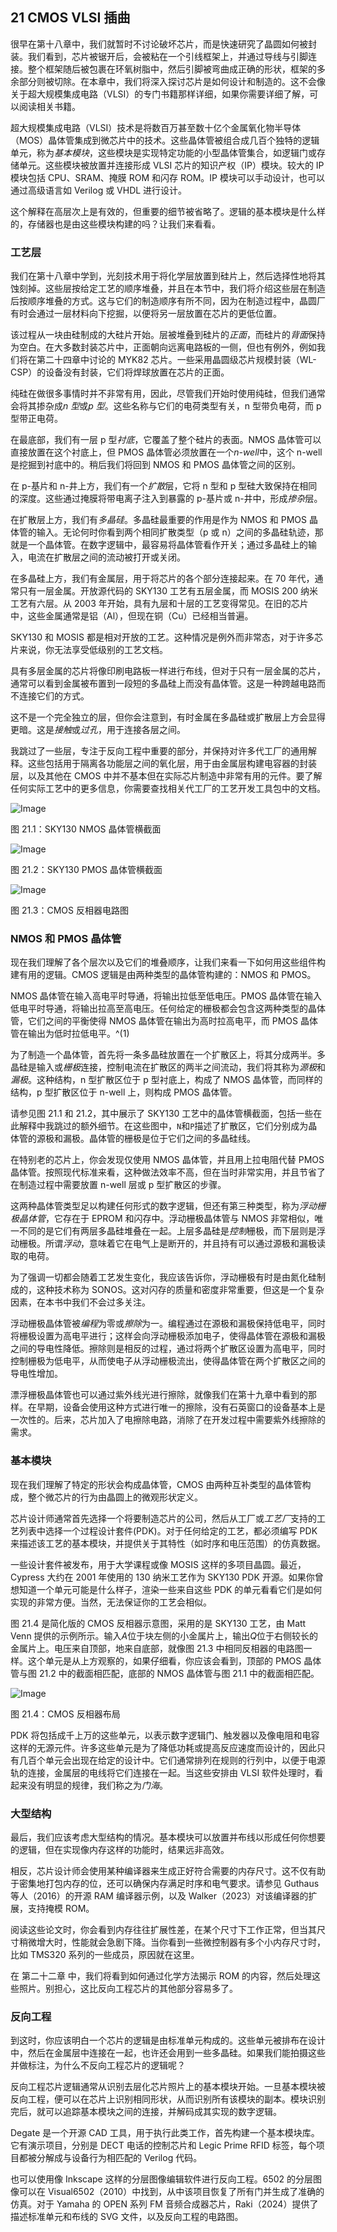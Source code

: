 ## **21  CMOS VLSI 插曲**

很早在第十八章中，我们就暂时不讨论破坏芯片，而是快速研究了晶圆如何被封装。我们看到，芯片被锯开后，会被粘在一个引线框架上，并通过导线与引脚连接。整个框架随后被包裹在环氧树脂中，然后引脚被弯曲成正确的形状，框架的多余部分则被切除。在本章中，我们将深入探讨芯片是如何设计和制造的。这不会像关于超大规模集成电路（VLSI）的专门书籍那样详细，如果你需要详细了解，可以阅读相关书籍。

超大规模集成电路（VLSI）技术是将数百万甚至数十亿个金属氧化物半导体（MOS）晶体管集成到微芯片中的技术。这些晶体管被组合成几百个独特的逻辑单元，称为*基本模块*，这些模块是实现特定功能的小型晶体管集合，如逻辑门或存储单元。这些模块被放置并连接形成 VLSI 芯片的知识产权（IP）模块。较大的 IP 模块包括 CPU、SRAM、掩膜 ROM 和闪存 ROM。IP 模块可以手动设计，也可以通过高级语言如 Verilog 或 VHDL 进行设计。

这个解释在高层次上是有效的，但重要的细节被省略了。逻辑的基本模块是什么样的，存储器也是由这些模块构建的吗？让我们来看看。

### **工艺层**

我们在第十八章中学到，光刻技术用于将化学层放置到硅片上，然后选择性地将其蚀刻掉。这些层按给定工艺的顺序堆叠，并且在本节中，我们将介绍这些层在制造后按顺序堆叠的方式。这与它们的制造顺序有所不同，因为在制造过程中，晶圆厂有时会通过一层材料向下挖掘，以便将另一层放置在芯片的更低位置。

该过程从一块由硅制成的大硅片开始。层被堆叠到硅片的*正面*，而硅片的*背面*保持为空白。在大多数封装芯片中，正面朝向远离电路板的一侧，但也有例外，例如我们将在第二十四章中讨论的 MYK82 芯片。一些采用晶圆级芯片规模封装（WL-CSP）的设备没有封装，它们将焊球放置在芯片的正面。

纯硅在做很多事情时并不非常有用，因此，尽管我们开始时使用纯硅，但我们通常会将其掺杂成*n 型*或*p 型*。这些名称与它们的电荷类型有关，n 型带负电荷，而 p 型带正电荷。

在最底部，我们有一层 p 型*衬底*，它覆盖了整个硅片的表面。NMOS 晶体管可以直接放置在这个衬底上，但 PMOS 晶体管必须放置在一个*n-well*中，这个 n-well 是挖掘到衬底中的。稍后我们将回到 NMOS 和 PMOS 晶体管之间的区别。

在 p-基片和 n-井上方，我们有一个*扩散*层，它将 n 型和 p 型硅大致保持在相同的深度。这些通过掩膜将带电离子注入到暴露的 p-基片或 n-井中，形成*掺杂*层。

在扩散层上方，我们有*多晶硅*。多晶硅最重要的作用是作为 NMOS 和 PMOS 晶体管的输入。无论何时你看到两个相同扩散类型（p 或 n）之间的多晶硅轨迹，那就是一个晶体管。在数字逻辑中，最容易将晶体管看作开关；通过多晶硅上的输入，电流在扩散层之间的流动被打开或关闭。

在多晶硅上方，我们有金属层，用于将芯片的各个部分连接起来。在 70 年代，通常只有一层金属。开放源代码的 SKY130 工艺有五层金属，而 MOSIS 200 纳米工艺有六层。从 2003 年开始，具有九层和十层的工艺变得常见。在旧的芯片中，这些金属通常是铝（Al），但现在铜（Cu）已经相当普遍。

SKY130 和 MOSIS 都是相对开放的工艺。这种情况是例外而非常态，对于许多芯片来说，你无法享受低级别的工艺文档。

具有多层金属的芯片将像印刷电路板一样进行布线，但对于只有一层金属的芯片，通常可以看到金属被布置到一段短的多晶硅上而没有晶体管。这是一种跨越电路而不连接它们的方式。

这不是一个完全独立的层，但你会注意到，有时金属在多晶硅或扩散层上方会显得更暗。这是*接触*或*过孔*，用于连接各层之间。

我跳过了一些层，专注于反向工程中重要的部分，并保持对许多代工厂的通用解释。这些包括用于隔离各功能层之间的氧化层，用于由金属层构建电容器的封装层，以及其他在 CMOS 中并不基本但在实际芯片制造中非常有用的元件。要了解任何实际工艺中的更多信息，你需要查找相关代工厂的工艺开发工具包中的文档。

![Image](img/f0196-01.jpg)

图 21.1：SKY130 NMOS 晶体管横截面

![Image](img/f0196-02.jpg)

图 21.2：SKY130 PMOS 晶体管横截面

![Image](img/f0197-01.jpg)

图 21.3：CMOS 反相器电路图

### **NMOS 和 PMOS 晶体管**

现在我们理解了各个层次以及它们的堆叠顺序，让我们来看一下如何用这些组件构建有用的逻辑。CMOS 逻辑是由两种类型的晶体管构建的：NMOS 和 PMOS。

NMOS 晶体管在输入高电平时导通，将输出拉低至低电压。PMOS 晶体管在输入低电平时导通，将输出拉高至高电压。任何给定的栅极都会包含这两种类型的晶体管，它们之间的平衡使得 NMOS 晶体管在输出为高时拉高电平，而 PMOS 晶体管在输出为低时拉低电平。^(1)

为了制造一个晶体管，首先将一条多晶硅放置在一个扩散区上，将其分成两半。多晶硅是输入或*栅极*连接，控制电流在扩散区的两半之间流动，我们将其称为*源极*和*漏极*。这种结构，n 型扩散区位于 p 型衬底上，构成了 NMOS 晶体管，而同样的结构，p 型扩散区位于 n-well 上，则构成 PMOS 晶体管。

请参见图 21.1 和 21.2，其中展示了 SKY130 工艺中的晶体管横截面，包括一些在此解释中我跳过的额外细节。在这些图中，`N`和`P`描述了扩散区，它们分别成为晶体管的源极和漏极。晶体管的栅极是位于它们之间的多晶硅线。

在特别老的芯片上，你会发现仅使用 NMOS 晶体管，并且用上拉电阻代替 PMOS 晶体管。按照现代标准来看，这种做法效率不高，但在当时非常实用，并且节省了在制造过程中需要放置 n-well 层或 p 型扩散区的步骤。

这两种晶体管类型足以构建任何形式的数字逻辑，但还有第三种类型，称为*浮动栅极晶体管*，它存在于 EPROM 和闪存中。浮动栅极晶体管与 NMOS 非常相似，唯一不同的是它们有两层多晶硅堆叠在一起。上层多晶硅是*控制*栅极，而下层则是浮动栅极。所谓*浮动*，意味着它在电气上是断开的，并且持有可以通过源极和漏极读取的电荷。

为了强调一切都会随着工艺发生变化，我应该告诉你，浮动栅极有时是由氮化硅制成的，这种技术称为 SONOS。这对闪存的质量和密度非常重要，但这是一个复杂因素，在本书中我们不会过多关注。

浮动栅极晶体管被*编程*为零或*擦除*为一。编程通过在源极和漏极保持低电平，同时将栅极设置为高电平进行；这样会向浮动栅极添加电子，使得晶体管在源极和漏极之间的导电性降低。擦除则是相反的过程，通过将两个扩散区设置为高电平，同时控制栅极为低电平，从而使电子从浮动栅极流出，使得晶体管在两个扩散区之间的导电性增加。

漂浮栅极晶体管也可以通过紫外线光进行擦除，就像我们在第十九章中看到的那样。在早期，设备会使用这种方式进行唯一的擦除，没有石英窗口的设备基本上是一次性的。后来，芯片加入了电擦除电路，消除了在开发过程中需要紫外线擦除的需求。

### **基本模块**

现在我们理解了特定的形状会构成晶体管，CMOS 由两种互补类型的晶体管构成，整个微芯片的行为由晶圆上的微观形状定义。

芯片设计师通常首先选择一个将要制造芯片的公司，然后从工厂或*工艺厂*支持的工艺列表中选择一个过程设计套件(PDK)。对于任何给定的工艺，都必须编写 PDK 来描述该工艺的基本模块，并提供关于其特性（如时序和电压范围）的仿真数据。

一些设计套件被发布，用于大学课程或像 MOSIS 这样的多项目晶圆。最近，Cypress 大约在 2001 年使用的 130 纳米工艺作为 SKY130 PDK 开源。如果你曾想知道一个单元可能是什么样子，渲染一些来自这些 PDK 的单元看看它们是如何实现的非常方便。当然，无法保证你的工艺会相似。

图 21.4 是简化版的 CMOS 反相器示意图，采用的是 SKY130 工艺，由 Matt Venn 提供的示例所示。输入*A*位于块左侧的小金属片上，输出*Q*位于右侧较长的金属片上。电压来自顶部，地来自底部，就像图 21.3 中相同反相器的电路图一样。这个单元是从上方观察的，如果仔细看，你应该会看到，顶部的 PMOS 晶体管与图 21.2 中的截面相匹配，底部的 NMOS 晶体管与图 21.1 中的截面相匹配。

![Image](img/f0200-01.jpg)

图 21.4：CMOS 反相器布局

PDK 将包括成千上万的这些单元，以表示数字逻辑门、触发器以及像电阻和电容这样的无源元件。许多这些单元是为了降低功耗或提高反应速度而设计的，因此只有几百个单元会出现在给定的设计中。它们通常排列在规则的行列中，以便于电源轨的连接，金属层的电线将它们连接在一起。当这些安排由 VLSI 软件处理时，看起来没有明显的规律，我们称之为*门海*。

### **大型结构**

最后，我们应该考虑大型结构的情况。基本模块可以放置并布线以形成任何你想要的逻辑，但在实现像内存这样的功能时，结果远非高效。

相反，芯片设计师会使用某种编译器来生成正好符合需要的内存尺寸。这不仅有助于密集地打包内存的位，还可以确保内存满足时序和电气要求。请参见 Guthaus 等人（2016）的开源 RAM 编译器示例，以及 Walker（2023）对该编译器的扩展，支持掩模 ROM。

阅读这些论文时，你会看到内存往往扩展性差，在某个尺寸下工作正常，但当其尺寸稍微增大时，性能就会急剧下降。当你看到一些微控制器有多个小内存尺寸时，比如 TMS320 系列的一些成员，原因就在这里。

在 第二十二章 中，我们将看到如何通过化学方法揭示 ROM 的内容，然后处理这些照片。别担心，这比反向工程芯片的其他部分容易多了。

### **反向工程**

到这时，你应该明白一个芯片的逻辑是由标准单元构成的。这些单元被排布在设计中，然后在金属层中连接在一起，也许还会用到一些多晶硅。如果我们能拍摄这些并做标注，为什么不反向工程芯片的逻辑呢？

反向工程芯片逻辑通常从识别去层化芯片照片上的基本模块开始。一旦基本模块被反向工程，便可以在芯片上识别相同形状，从而识别所有该模块的副本。模块识别完后，就可以追踪基本模块之间的连接，并解码成其实现的数字逻辑。

Degate 是一个开源 CAD 工具，用于执行此类工作，首先构建一个基本模块库。它有演示项目，分别是 DECT 电话的控制芯片和 Legic Prime RFID 标签，每个项目都被分解成与设备行为相匹配的 Verilog 代码。

也可以使用像 Inkscape 这样的分层图像编辑软件进行反向工程。6502 的分层图像可以在 Visual6502（2010）中找到，从中该项目恢复了所有门并生成了准确的仿真。对于 Yamaha 的 OPEN 系列 FM 音频合成器芯片，Raki（2024）提供了描述标准单元和布线的 SVG 文件，以及反向工程的电路图。

